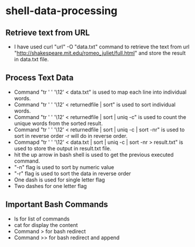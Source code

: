 # shell-data-processing

## Retrieve text from URL
- I have used curl "url" -O "data.txt" command to retrieve the text from url "http://shakespeare.mit.edu/romeo_juliet/full.html" and store the result in data.txt file.

## Process Text Data
- Command "tr ' ' '\12' < data.txt" is used to map each line into individual words.
- Command "tr ' ' '\12' < returnedfile | sort" is used to sort individual words.
- Command "tr ' ' '\12' < returnedfile | sort | uniq -c" is used to count the unique words from the sorted result.
- Command "tr ' ' '\12' < returnedfile | sort | uniq -c | sort -nr" is used to sort in reverse order -r will do in reverse order.
- Commapd "tr ' ' '\12' < data.txt | sort | uniq -c | sort -nr > result.txt" is used to store the output in result.txt file.
- hit the up arrow in bash shell is used to get the previous executed command.
- "-n" flag is used to sort by numeric value
- "-r" flag is used to sort the data in reverse order
- One dash is used for single letter flag
- Two dashes for one letter flag

## Important Bash Commands
- ls for list of commands
- cat for display the content
- Command > for bash redirect
- Command >> for bash redirect and append

